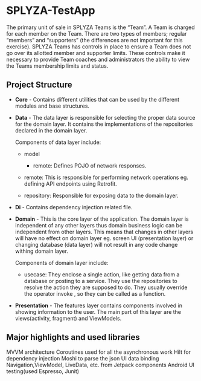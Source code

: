 # SPLYZA-TestApp

The primary unit of sale in SPLYZA Teams is the “Team”. A Team is charged for each member on the
Team. There are two types of members; regular “members” and “supporters” (the differences are not
important for this exercise). SPLYZA Teams has controls in place to ensure a Team does not go over
its allotted member and supporter limits. These controls make it necessary to provide Team coaches
and administrators the ability to view the Teams membership limits and status.

## Project Structure

- **Core** - Contains different utilities that can be used by the different modules and base
  structures.

- **Data** - The data layer is responsible for selecting the proper data source for the domain
  layer. It contains the implementations of the repositories declared in the domain layer.

  Components of data layer include:

  * model
    - remote: Defines POJO of network responses.

  * remote: This is responsible for performing network operations eg. defining API endpoints using
    Retrofit.

  * repository: Responsible for exposing data to the domain layer.

- **Di** - Contains dependency injection related file.

- **Domain** - This is the core layer of the application. The domain layer is independent of any
  other layers thus domain business logic can be independent from other layers. This means that
  changes in other layers will have no effect on domain layer eg. screen UI (presentation layer) or
  changing database (data layer) will not result in any code change withing domain layer.

  Components of domain layer include:

  * usecase: They enclose a single action, like getting data from a database or posting to a
    service. They use the repositories to resolve the action they are supposed to do. They usually
    override the operator invoke , so they can be called as a function.

- **Presentation** - The features layer contains components involved in showing information to the
  user. The main part of this layer are the views(activity, fragment) and ViewModels.

## Major highlights and used libraries

MVVM architecture Coroutines used for all the asynchronous work Hilt for dependency injection Moshi
to parse the json UI data binding Navigation,ViewModel, LiveData, etc. from Jetpack components
Android UI testing(used Espresso, Junit)